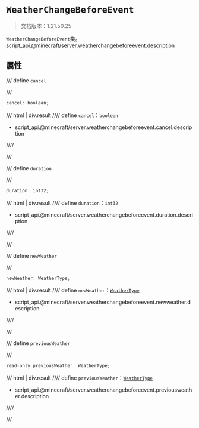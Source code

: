 # `WeatherChangeBeforeEvent`

> 文档版本：1.21.50.25

`WeatherChangeBeforeEvent`类。script_api.@minecraft/server.weatherchangebeforeevent.description

## 属性

/// define
`cancel`


///

```js
cancel: boolean;
```

/// html | div.result
//// define
`cancel`：`boolean`

- script_api.@minecraft/server.weatherchangebeforeevent.cancel.description


////

///


/// define
`duration`


///

```js
duration: int32;
```

/// html | div.result
//// define
`duration`：`int32`

- script_api.@minecraft/server.weatherchangebeforeevent.duration.description


////

///


/// define
`newWeather`


///

```js
newWeather: WeatherType;
```

/// html | div.result
//// define
`newWeather`：[`WeatherType`](./weathertype.md)

- script_api.@minecraft/server.weatherchangebeforeevent.newweather.description


////

///


/// define
`previousWeather`


///

```js
read-only previousWeather: WeatherType;
```

/// html | div.result
//// define
`previousWeather`：[`WeatherType`](./weathertype.md)

- script_api.@minecraft/server.weatherchangebeforeevent.previousweather.description


////

///

